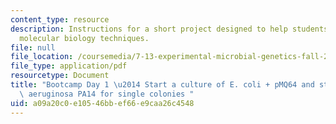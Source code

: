 ```yaml
---
content_type: resource
description: Instructions for a short project designed to help students master basic
  molecular biology techniques.
file: null
file_location: /coursemedia/7-13-experimental-microbial-genetics-fall-2008/a09a20c0e10546bbef66e9caa26c4548_MIT7_13f08_lab29.pdf
file_type: application/pdf
resourcetype: Document
title: "Bootcamp Day 1 \u2014 Start a culture of E. coli + pMQ64 and streak Pseudomonas\
  \ aeruginosa PA14 for single colonies "
uid: a09a20c0-e105-46bb-ef66-e9caa26c4548
---
```

